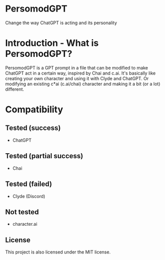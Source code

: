 # PersomodGPT
Change the way ChatGPT is acting and its personality

# Introduction - What is PersomodGPT?
PersomodGPT is a GPT prompt in a file that can be modified to make ChatGPT act in a certain way, inspired by Chai and c.ai. It's basically like creating your own character and using it with Clyde and ChatGPT. Or modifying an existing c\*ai (c.ai/chai) character and making it a bit (or a lot) different.

# Compatibility
## Tested (success)

- ChatGPT

## Tested (partial success)

- Chai

## Tested (failed)

- Clyde (Discord)

## Not tested

- character.ai

## License
This project is also licensed under the MIT license.

